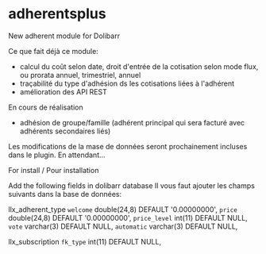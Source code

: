 # adherentsplus
New adherent module for Dolibarr

Ce que fait déjà ce module:
- calcul du coût selon date, droit d'entrée de la cotisation selon mode flux, ou prorata annuel, trimestriel, annuel
- traçabilité du type d'adhésion ds les cotisations liées à l'adhérent
- amélioration des API REST

En cours de réalisation
- adhésion de groupe/famille (adhérent principal qui sera facturé avec adhérents secondaires liés)


Les modifications de la mase de données seront prochainement incluses dans le plugin. En attendant...

For install / Pour installation

Add the following fields in dolibarr database
Il vous faut ajouter les champs suivants dans la base de données:

llx_adherent_type
  `welcome` double(24,8) DEFAULT '0.00000000',
  `price` double(24,8) DEFAULT '0.00000000',
  `price_level` int(11) DEFAULT NULL,
  `vote` varchar(3) DEFAULT NULL,
  `automatic` varchar(3) DEFAULT NULL,

llx_subscription
  `fk_type` int(11) DEFAULT NULL,
